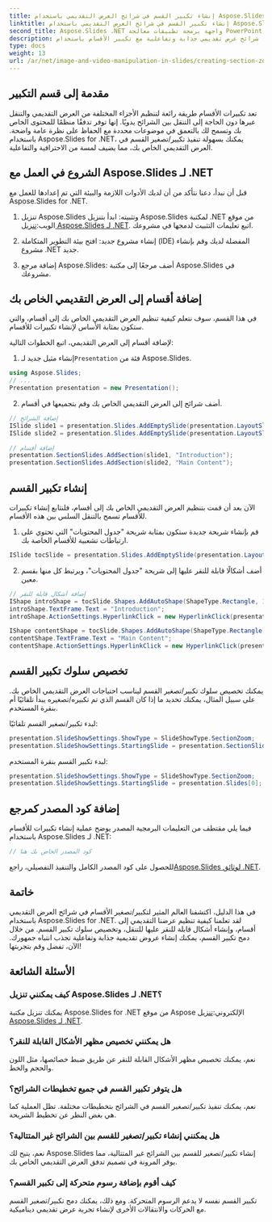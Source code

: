 ```yaml
---
title: إنشاء تكبير القسم في شرائح العرض التقديمي باستخدام Aspose.Slides
linktitle: إنشاء تكبير القسم في شرائح العرض التقديمي باستخدام Aspose.Slides
second_title: Aspose.Slides .NET واجهة برمجة تطبيقات معالجة PowerPoint
description: تعرف على كيفية إنشاء شرائح عرض تقديمي جذابة وتفاعلية مع تكبير الأقسام باستخدام Aspose.Slides for .NET. اتبع هذا الدليل خطوة بخطوة مع كود المصدر الكامل لتحسين عروضك التقديمية وإشراك جمهورك بفعالية.
type: docs
weight: 13
url: /ar/net/image-and-video-manipulation-in-slides/creating-section-zoom/
---
```


## مقدمة إلى قسم التكبير

تعد تكبيرات الأقسام طريقة رائعة لتنظيم الأجزاء المختلفة من العرض التقديمي والتنقل عبرها دون الحاجة إلى التنقل بين الشرائح يدويًا. إنها توفر تدفقًا منظمًا للمحتوى الخاص بك وتسمح لك بالتعمق في موضوعات محددة مع الحفاظ على نظرة عامة واضحة. باستخدام Aspose.Slides for .NET، يمكنك بسهولة تنفيذ تكبير/تصغير القسم في العرض التقديمي الخاص بك، مما يضيف لمسة من الاحترافية والتفاعلية.

## الشروع في العمل مع Aspose.Slides لـ .NET

قبل أن نبدأ، دعنا نتأكد من أن لديك الأدوات اللازمة والبيئة التي تم إعدادها للعمل مع Aspose.Slides for .NET.

1.  تنزيل Aspose.Slides وتثبيته: ابدأ بتنزيل Aspose.Slides لمكتبة .NET من موقع الويب:[تنزيل Aspose.Slides لـ .NET](https://releases.aspose.com/slides/net/). اتبع تعليمات التثبيت لدمجها في مشروعك.

2. إنشاء مشروع جديد: افتح بيئة التطوير المتكاملة (IDE) المفضلة لديك وقم بإنشاء مشروع .NET جديد.

3. إضافة مرجع Aspose.Slides: أضف مرجعًا إلى مكتبة Aspose.Slides في مشروعك.

## إضافة أقسام إلى العرض التقديمي الخاص بك

في هذا القسم، سوف نتعلم كيفية تنظيم العرض التقديمي الخاص بك إلى أقسام، والتي ستكون بمثابة الأساس لإنشاء تكبيرات للأقسام.

لإضافة أقسام إلى العرض التقديمي، اتبع الخطوات التالية:

1.  إنشاء مثيل جديد لـ`Presentation` فئة من Aspose.Slides.

```csharp
using Aspose.Slides;
// ...
Presentation presentation = new Presentation();
```

2. أضف شرائح إلى العرض التقديمي الخاص بك وقم بتجميعها في أقسام.

```csharp
// إضافة الشرائح
ISlide slide1 = presentation.Slides.AddEmptySlide(presentation.LayoutSlides[0]);
ISlide slide2 = presentation.Slides.AddEmptySlide(presentation.LayoutSlides[0]);

// إضافة أقسام
presentation.SectionSlides.AddSection(slide1, "Introduction");
presentation.SectionSlides.AddSection(slide2, "Main Content");
```

## إنشاء تكبير القسم

الآن بعد أن قمت بتنظيم العرض التقديمي الخاص بك إلى أقسام، فلنتابع إنشاء تكبيرات للأقسام تسمح بالتنقل السلس بين هذه الأقسام.

1. قم بإنشاء شريحة جديدة ستكون بمثابة شريحة "جدول المحتويات" التي تحتوي على ارتباطات تشعبية للأقسام الخاصة بك.

```csharp
ISlide tocSlide = presentation.Slides.AddEmptySlide(presentation.LayoutSlides[0]);
```

2. أضف أشكالًا قابلة للنقر عليها إلى شريحة "جدول المحتويات"، ويرتبط كل منها بقسم معين.

```csharp
// إضافة أشكال قابلة للنقر
IShape introShape = tocSlide.Shapes.AddAutoShape(ShapeType.Rectangle, 100, 100, 200, 50);
introShape.TextFrame.Text = "Introduction";
introShape.ActionSettings.HyperlinkClick = new HyperlinkClick(presentation.SectionSlides[0]);

IShape contentShape = tocSlide.Shapes.AddAutoShape(ShapeType.Rectangle, 100, 200, 200, 50);
contentShape.TextFrame.Text = "Main Content";
contentShape.ActionSettings.HyperlinkClick = new HyperlinkClick(presentation.SectionSlides[1]);
```

## تخصيص سلوك تكبير القسم

يمكنك تخصيص سلوك تكبير/تصغير القسم ليناسب احتياجات العرض التقديمي الخاص بك. على سبيل المثال، يمكنك تحديد ما إذا كان القسم الذي تم تكبيره/تصغيره يبدأ تلقائيًا أم بنقرة المستخدم.

لبدء تكبير/تصغير القسم تلقائيًا:

```csharp
presentation.SlideShowSettings.ShowType = SlideShowType.SectionZoom;
presentation.SlideShowSettings.StartingSlide = presentation.SectionSlides[0];
```

لبدء تكبير القسم بنقرة المستخدم:

```csharp
presentation.SlideShowSettings.ShowType = SlideShowType.SectionZoom;
presentation.SlideShowSettings.StartingSlide = presentation.Slides[0];
```

## إضافة كود المصدر كمرجع

فيما يلي مقتطف من التعليمات البرمجية المصدر يوضح عملية إنشاء تكبيرات للأقسام باستخدام Aspose.Slides لـ .NET:

```csharp
// كود المصدر الخاص بك هنا
```

للحصول على كود المصدر الكامل والتنفيذ التفصيلي، راجع[Aspose.Slides لوثائق .NET](https://reference.aspose.com/slides/net/).

## خاتمة

في هذا الدليل، اكتشفنا العالم المثير لتكبير/تصغير الأقسام في شرائح العرض التقديمي باستخدام Aspose.Slides for .NET. لقد تعلمنا كيفية تنظيم عرضنا التقديمي إلى أقسام، وإنشاء أشكال قابلة للنقر عليها للتنقل، وتخصيص سلوك تكبير القسم. من خلال دمج تكبير القسم، يمكنك إنشاء عروض تقديمية جذابة وتفاعلية تجذب انتباه جمهورك. الآن، تفضل وقم بتجربتها!

## الأسئلة الشائعة

### كيف يمكنني تنزيل Aspose.Slides لـ .NET؟

 يمكنك تنزيل مكتبة Aspose.Slides for .NET من موقع Aspose الإلكتروني:[تنزيل Aspose.Slides لـ .NET](https://releases.aspose.com/slides/net/).

### هل يمكنني تخصيص مظهر الأشكال القابلة للنقر؟

نعم، يمكنك تخصيص مظهر الأشكال القابلة للنقر عن طريق ضبط خصائصها، مثل اللون والحجم والخط.

### هل يتوفر تكبير القسم في جميع تخطيطات الشرائح؟

نعم، يمكنك تنفيذ تكبير/تصغير القسم في الشرائح بتخطيطات مختلفة. تظل العملية كما هي بغض النظر عن تخطيط الشريحة.

### هل يمكنني إنشاء تكبير/تصغير للقسم بين الشرائح غير المتتالية؟

نعم، يتيح لك Aspose.Slides إنشاء تكبير/تصغير للقسم بين الشرائح غير المتتالية، مما يوفر المرونة في تصميم تدفق العرض التقديمي الخاص بك.

### كيف أقوم بإضافة رسوم متحركة إلى تكبير القسم؟

تكبير القسم نفسه لا يدعم الرسوم المتحركة. ومع ذلك، يمكنك دمج تكبير/تصغير القسم مع الحركات والانتقالات الأخرى لإنشاء تجربة عرض تقديمي ديناميكية.